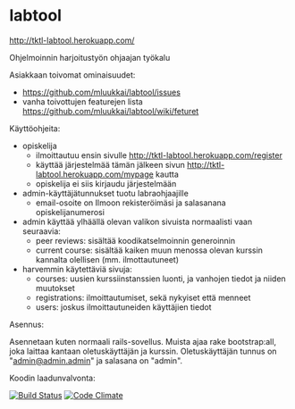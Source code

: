 labtool
=======

http://tktl-labtool.herokuapp.com/

Ohjelmoinnin harjoitustyön ohjaajan työkalu

Asiakkaan toivomat ominaisuudet:
- https://github.com/mluukkai/labtool/issues
- vanha toivottujen featurejen lista https://github.com/mluukkai/labtool/wiki/feturet

Käyttöohjeita:

- opiskelija 
  - ilmoittautuu ensin sivulle http://tktl-labtool.herokuapp.com/register
  - käyttää järjestelmää tämän jälkeen sivun http://tktl-labtool.herokuapp.com/mypage kautta
  - opiskelija ei siis kirjaudu järjestelmään
- admin-käyttäjätunnukset tuotu labraohjaajille
  - email-osoite on Ilmoon rekisteröimäsi ja salasanana opiskelijanumerosi
- admin käyttää ylhäällä olevan valikon sivuista normaalisti vaan seuraavia:
  - peer reviews: sisältää koodikatselmoinnin generoinnin
  - current course: sisältää kaiken muun menossa olevan kurssin kannalta olellisen (mm. ilmottautuneet)
- harvemmin käytettäviä sivuja:
  - courses: uusien kurssiinstanssien luonti, ja vanhojen tiedot ja niiden muutokset
  - registrations: ilmoittautumiset, sekä nykyiset että menneet
  - users: joskus ilmoittautuneiden käyttäjien tiedot

Asennus:

Asennetaan kuten normaali rails-sovellus.
Muista ajaa rake bootstrap:all, joka laittaa kantaan oletuskäyttäjän ja kurssin.
Oletuskäyttäjän tunnus on "admin@admin.admin" ja salasana on "admin".

Koodin laadunvalvonta:

[![Build Status](https://travis-ci.org/mluukkai/labtool.png)](https://travis-ci.org/mluukkai/labtool)
[![Code Climate](https://codeclimate.com/github/mluukkai/labtool.png)](https://codeclimate.com/github/mluukkai/labtool)
